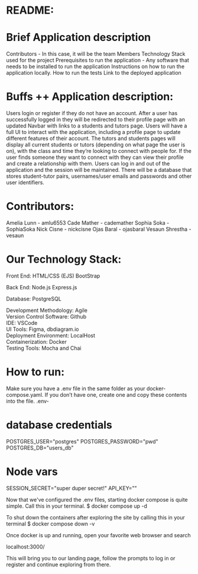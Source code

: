 # README:

# Brief Application description
Contributors - In this case, it will be the team Members
Technology Stack used for the project
Prerequisites to run the application - Any software that needs to be installed to run the application
Instructions on how to run the application locally.
How to run the tests
Link to the deployed application

# Buffs ++ Application description: 
Users login or register if they do not have an account. After a user has successfully logged in they will be redirected to their profile page with an updated Navbar with links to a students and tutors page. Users will have a full UI to interact with the application, including a profile page to update different features of their account. The tutors and students pages will display all current students or tutors (depending on what page the user is on), with the class and time they’re looking to connect with people for. If the user finds someone they want to connect with they can view their profile and create a relationship with them. Users can log in and out of the application and the session will be maintained. There will be a database that stores student-tutor pairs, usernames/user emails and passwords and other user identifiers.



# Contributors: 
Amelia Lunn - amlu6553
Cade Mather - cademather
Sophia Soka - SophiaSoka
Nick Cisne - nickcisne 
Ojas Baral -  ojasbaral
Vesaun Shrestha - vesaun


# Our Technology Stack: 
  Front End: 
  HTML/CSS (EJS)
  BootStrap

  Back End:
  Node.js
  Express.js

  Database:
  PostgreSQL


Development Methodology: Agile	 
Version Control Software: Github	  			 
IDE: VSCode					
UI Tools: Figma, dbdiagram.io		
Deployment Environment: LocalHost   
Containerization: Docker		  	
Testing Tools: Mocha and Chai


# How to run:
Make sure you have a .env file in the same folder as your docker-compose.yaml. If you don’t have one, create one and copy these contents into the file. 
.env-

# database credentials
POSTGRES_USER="postgres"
POSTGRES_PASSWORD="pwd"
POSTGRES_DB="users_db"

# Node vars
SESSION_SECRET="super duper secret!"
API_KEY="<API key you just created>"



Now that we've configured the .env files, starting docker compose is quite simple. Call this in your terminal.
$      docker compose up -d 


To shut down the containers after exploring the site by calling this in your terminal 
$    docker compose down -v 

Once docker is up and running, open your favorite web browser and search 
 
localhost:3000/

This will bring you to our landing page, follow the prompts to log in or register and continue exploring from there. 


